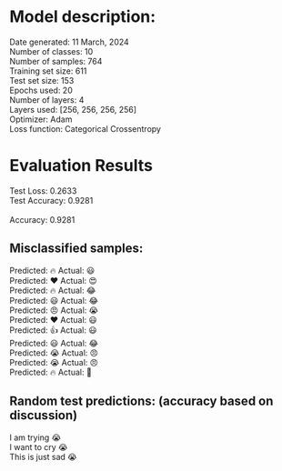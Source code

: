 # Model description:<br>
Date generated: 11 March, 2024<br>
Number of classes: 10<br>
Number of samples: 764<br>
Training set size: 611<br>
Test set size: 153<br>
Epochs used: 20<br>
Number of layers: 4<br>
Layers used: [256, 256, 256, 256]<br>
Optimizer: Adam<br>
Loss function: Categorical Crossentropy<br>
# Evaluation Results<br>
Test Loss: 0.2633<br>
Test Accuracy: 0.9281<br><br>
Accuracy: 0.9281

## Misclassified samples:<br>
Predicted: 🔥 Actual: 😃<br>
Predicted: ❤️ Actual: 😍<br>
Predicted: 🔥 Actual: 😂<br>
Predicted: 😃 Actual: 😂<br>
Predicted: 😠 Actual: 😭<br>
Predicted: ❤️ Actual: 😃<br>
Predicted: 👍 Actual: 😃<br>
Predicted: 😃 Actual: 😂<br>
Predicted: 😭 Actual: 😠<br>
Predicted: 😭 Actual: 😠<br>
Predicted: 🔥 Actual: 🤔<br>

## Random test predictions: (accuracy based on discussion)<br>
I am trying 😭<br>
I want to cry 😭<br>
This is just sad 😭<br>
